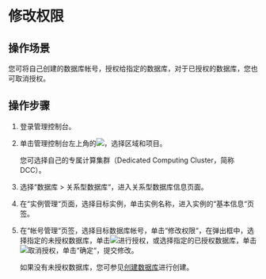 # 修改权限<a name="TOPIC_0142028366"></a>

## 操作场景<a name="section7898787175059"></a>

您可将自己创建的数据库帐号，授权给指定的数据库，对于已授权的数据库，您也可取消授权。

## 操作步骤<a name="section369465195015"></a>

1.  登录管理控制台。
2.  单击管理控制台左上角的![](figures/image_0142028501.png)，选择区域和项目。

    您可选择自己的专属计算集群（Dedicated Computing Cluster，简称DCC）。

3.  选择“数据库  \>  关系型数据库“，进入关系型数据库信息页面。
4.  在“实例管理“页面，选择目标实例，单击实例名称，进入实例的“基本信息“页签。
5.  在“帐号管理“页签，选择目标数据库帐号，单击“修改权限“，在弹出框中，选择指定的未授权数据库，单击![](figures/image_0142028488.png)进行授权，或选择指定的已授权数据库，单击![](figures/image_0142028253.png)取消授权，单击“确定“，提交修改。

    如果没有未授权数据库，您可参见[创建数据库](创建数据库.md)进行创建。


